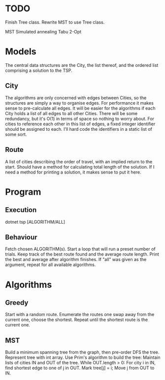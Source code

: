 # TODO

Finish Tree class.
Rewrite MST to use Tree class.

MST
Simulated annealing
Tabu
2-Opt

# Models

The central data structures are the City, the list thereof, and the ordered list comprising a solution to the TSP.

## City

The algorithms are only concerned with edges between Cities, so the structures are simply a way to organise edges.
For performance it makes sense to pre-calculate all edges.
It will be easier for the algorithms if each City holds a list of all edges to all other Cities. There will be some redundancy, but it's O(1) in terms of space so nothing to worry about.
For cities to reference each other in this list of edges, a fixed integer identifier should be assigned to each. I'll hard code the identifiers in a static list of some sort.

## Route

A list of cities describing the order of travel, with an implied return to the start.
Should have a method for calculating total length of the solution.
If I need a method for printing a solution, it makes sense to put it here.

# Program

## Execution

dotnet tsp \[ALGORITHM/ALL\]

## Behaviour

Fetch chosen ALGORITHM(s).
Start a loop that will run a preset number of trials.
Keep track of the best route found and the average route length.
Print the best and average after algorithm finishes.
If "all" was given as the argument, repeat for all available algorithms.

# Algorithms

## Greedy

Start with a random route.
Enumerate the routes one swap away from the current one, choose the shortest.
Repeat until the shortest route is the current one.

## MST

Build a minimum spanning tree from the graph, then pre-order DFS the tree.
Represent tree with int array.
Use Prim's algorithm to build the tree:
    Maintain lists of cities IN and OUT of the tree.
    While OUT.length > 0:
        For city i in IN, find shortest edge to one of j in OUT.
        Mark tree\[j\] = i;
        Move j from OUT to IN.